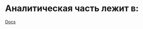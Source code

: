 # Аналитическая часть лежит в:
[Docs](https://github.com/grm000/architecture-sprint-3/tree/sprint_3/smart-home-docs/docs)